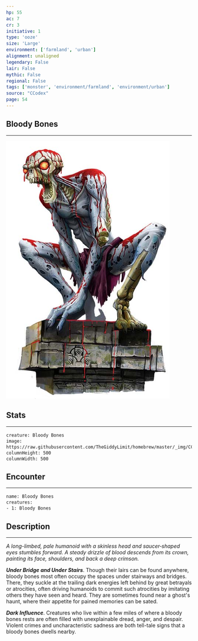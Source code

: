 ```yaml
---
hp: 55
ac: 7
cr: 3
initiative: 1
type: 'ooze'    
size: 'Large'
environment: ['farmland', 'urban']
alignment: unaligned
legendary: False
lair: False
mythic: False
regional: False
tags: ['monster', 'environment/farmland', 'environment/urban']
source: "CCodex"
page: 54
---
```


## Bloody Bones
---

![|600](https://raw.githubusercontent.com/TheGiddyLimit/homebrew/master/_img/CCodex/bloodybones.jpg)

## Stats
---

```statblock
creature: Bloody Bones
image: https://raw.githubusercontent.com/TheGiddyLimit/homebrew/master/_img/CCodex/bloodybones_token.png
columnHeight: 500
columnWidth: 500
```

## Encounter
---

```encounter-table
name: Bloody Bones
creatures:
- 1: Bloody Bones
```

## Description
---
_A long-limbed, pale humanoid with a skinless head and saucer‑shaped eyes stumbles forward. A steady drizzle of blood descends from its crown, painting its face, shoulders, and back a deep crimson._

**_Under Bridge and Under Stairs_**. Though their lairs can be found anywhere, bloody bones most often occupy the spaces under stairways and bridges. There, they suckle at the trailing dark energies left behind by great betrayals or atrocities, often driving humanoids to commit such atrocities by imitating others they have seen and heard. They are sometimes found near a ghost's haunt, where their appetite for pained memories can be sated.


**_Dark Influence_**. Creatures who live within a few miles of where a bloody bones rests are often filled with unexplainable dread, anger, and despair. Violent crimes and uncharacteristic sadness are both tell-tale signs that a bloody bones dwells nearby.






